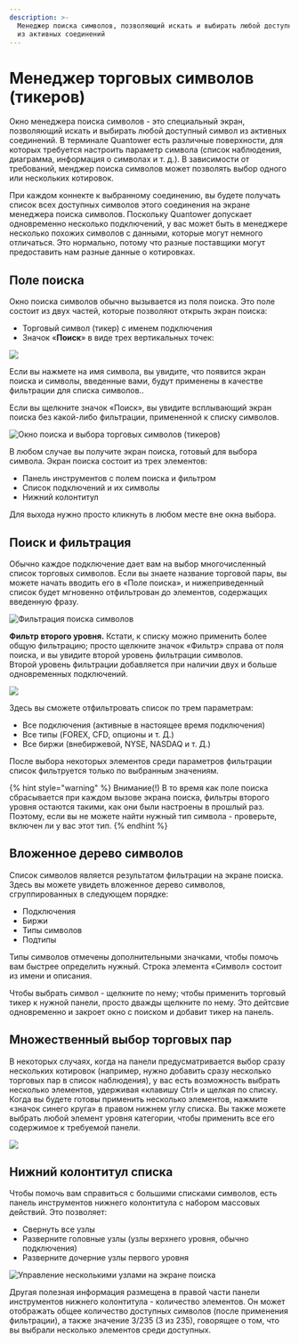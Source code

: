 ```yaml
---
description: >-
  Менеджер поиска символов, позволяющий искать и выбирать любой доступный символ
  из активных соединений
---
```


# Менеджер торговых символов \(тикеров\)

Окно менеджера поиска символов - это специальный экран, позволяющий искать и выбирать любой доступный символ из активных соединений. В терминале Quantower есть различные поверхности, для которых требуется настроить параметр символа \(список наблюдения, диаграмма, информация о символах и т. д.\). В зависимости от требований, менджер поиска символов может позволять выбор одного или нескольких котировок.

При каждом коннекте к выбранному соединению, вы будете получать список всех доступных символов этого соединения на экране менеджера поиска символов. Поскольку Quantower допускает одновременно несколько подключений, у вас может быть в менеджере несколько похожих символов с данными, которые могут немного отличаться. Это нормально, потому что разные поставщики могут предоставить нам разные данные о котировках.

## Поле поиска

Окно поиска символов обычно вызывается из поля поиска. Это поле состоит из двух частей, которые позволяют открыть экран поиска:

* Торговый символ \(тикер\) с именем подключения
* Значок «**Поиск**» в виде трех вертикальных точек:

![](../.gitbook/assets/pole-poisk-simvolov.png)

Если вы нажмете на имя символа, вы увидите, что появится экран поиска и символы, введенные вами, будут применены в качестве фильтрации для списка символов..

Если вы щелкните значок «Поиск», вы увидите всплывающий экран поиска без какой-либо фильтрации, примененной к списку символов.

![&#x41E;&#x43A;&#x43D;&#x43E; &#x43F;&#x43E;&#x438;&#x441;&#x43A;&#x430; &#x438; &#x432;&#x44B;&#x431;&#x43E;&#x440;&#x430; &#x442;&#x43E;&#x440;&#x433;&#x43E;&#x432;&#x44B;&#x445; &#x441;&#x438;&#x43C;&#x432;&#x43E;&#x43B;&#x43E;&#x432; \(&#x442;&#x438;&#x43A;&#x435;&#x440;&#x43E;&#x432;\)](../.gitbook/assets/symbol-lookup-screen.png)

В любом случае вы получите экран поиска, готовый для выбора символа. Экран поиска состоит из трех элементов:

* Панель инструментов с полем поиска и фильтром
* Список подключений и их символы
* Нижний колонтитул

Для выхода нужно просто кликнуть в любом месте вне окна выбора.

## Поиск и фильтрация

Обычно каждое подключение дает вам на выбор многочисленный список торговых символов. Если вы знаете название торговой пары, вы можете начать вводить его в «Поле поиска», и нижеприведенный список будет мгновенно отфильтрован до элементов, содержащих введенную фразу.

![&#x424;&#x438;&#x43B;&#x44C;&#x442;&#x440;&#x430;&#x446;&#x438;&#x44F; &#x43F;&#x43E;&#x438;&#x441;&#x43A;&#x430; &#x441;&#x438;&#x43C;&#x432;&#x43E;&#x43B;&#x43E;&#x432;](../.gitbook/assets/lookupfiltered.png)

**Фильтр второго уровня.** Кстати, к списку можно применить более общую фильтрацию; просто щелкните значок «Фильтр» справа от поля поиска, и вы увидите второй уровень фильтрации символов.   
Второй уровень фильтрации добавляется при наличии двух и больше одновременных подключений.

![](../.gitbook/assets/filtr-vtorogo-urovnya.png)

Здесь вы сможете отфильтровать список по трем параметрам:

* Все подключения \(активные в настоящее время подключения\)
* Все типы \(FOREX, CFD, опционы и т. Д.\)
* Все биржи \(внебиржевой, NYSE, NASDAQ и т. Д.\)

После выбора некоторых элементов среди параметров фильтрации список фильтруется только по выбранным значениям.

{% hint style="warning" %}
Внимание\(!\) В то время как поле поиска сбрасывается при каждом вызове экрана поиска, фильтры второго уровня остаются такими, как они были настроены в прошлый раз. Поэтому, если вы не можете найти нужный тип символа - проверьте, включен ли у вас этот тип.
{% endhint %}

## Вложенное дерево символов

Список символов является результатом фильтрации на экране поиска. Здесь вы можете увидеть вложенное дерево символов, сгруппированных в следующем порядке:

* Подключения
* Биржи
* Типы символов
* Подтипы

Типы символов отмечены дополнительными значками, чтобы помочь вам быстрее определить нужный. Строка элемента «Символ» состоит из имени и описания.

Чтобы выбрать символ - щелкните по нему; чтобы применить торговый тикер к нужной панели, просто дважды щелкните по нему. Это дейтсвие одновременно и закроет окно с поиском и добавит тикер на панель.

## Множественный выбор торговых пар

В некоторых случаях, когда на панели предусматривается выбор сразу нескольких котировок \(например, нужно добавить сразу несколько торговых пар в список наблюдения\), у вас есть возможность выбрать несколько элементов, удерживая «клавишу Ctrl» и щелкая по списку. Когда вы будете готовы применить несколько элементов, нажмите «значок синего круга» в правом нижнем углу списка. Вы также можете выбрать любой элемент уровня категории, чтобы применить все его содержимое к требуемой панели.

![](../.gitbook/assets/vybor-neskolkikh-par-gif.gif)

## Нижний колонтитул списка

 Чтобы помочь вам справиться с большими списками символов, есть панель инструментов нижнего колонтитула с набором массовых действий. Это позволяет:

* Свернуть все узлы
* Разверните головные узлы \(узлы верхнего уровня, обычно подключения\)
* Разверните дочерние узлы первого уровня

![&#x423;&#x43F;&#x440;&#x430;&#x432;&#x43B;&#x435;&#x43D;&#x438;&#x435; &#x43D;&#x435;&#x441;&#x43A;&#x43E;&#x43B;&#x44C;&#x43A;&#x438;&#x43C;&#x438; &#x443;&#x437;&#x43B;&#x430;&#x43C;&#x438; &#x43D;&#x430; &#x44D;&#x43A;&#x440;&#x430;&#x43D;&#x435; &#x43F;&#x43E;&#x438;&#x441;&#x43A;&#x430;](../.gitbook/assets/collapsing.gif)

Другая полезная информация размещена в правой части панели инструментов нижнего колонтитула - количество элементов. Он может отображать общее количество доступных символов \(после применения фильтрации\), а также значение 3/235 \(3 из 235\), говорящее о том, что вы выбрали несколько элементов среди доступных.

